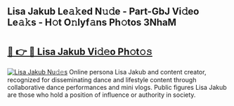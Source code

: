 ## Lisa Jakub Le𝚊𝚔ed N𝚞𝚍e - Part-GbJ Vi𝚍eo Le𝚊𝚔s - H𝚘t O𝚗lyf𝚊ns Ph𝚘tos 3NhaM

# <h2><a href="http://hf92c5.feru.top/?c=Lisa+Jakub">🔗 👉 🔴 Lisa Jakub Vi𝚍𝚎o Ph𝚘t𝚘𝚜</a></h2>

[![Lisa Jakub Nu𝚍𝚎s](https://i.imgur.com/0TWrTi3.gif)](http://hf92c5.feru.top/?c=Lisa+Jakub)
Online persona Lisa Jakub and content creator, recognized for disseminating dance and lifestyle content through collaborative dance performances and mini vlogs. Public figures Lisa Jakub are those who hold a position of influence or authority in society. 
